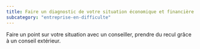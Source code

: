 ```yaml
---
title: Faire un diagnostic de votre situation économique et financière
subcategory: "entreprise-en-difficulte"
---
```


Faire un point sur votre situation avec un conseiller, prendre du recul grâce à un conseil extérieur.
